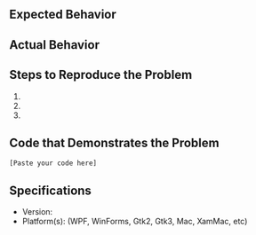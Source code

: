 <!-- Thanks for taking the time to report an issue!  Some things to consider:

 - If you can, please try to reproduce the problem using the develop branch first as your issue may already be fixed.
 - If you have an enhancement request, you can remove the sections that don't apply.
 - Please be detailed and ensure there isn't already an open issue for your bug/request.
 
-->

## Expected Behavior


## Actual Behavior


## Steps to Reproduce the Problem

  1. 
  2. 
  3. 

<!-- Supplying code that demonstrates the problem expedites a fix (and a response)! -->
## Code that Demonstrates the Problem

```
[Paste your code here]
```

<!-- Please specify the version of Eto and all platforms this can be reproduced in -->
## Specifications

  - Version: 
  - Platform(s): (WPF, WinForms, Gtk2, Gtk3, Mac, XamMac, etc)

